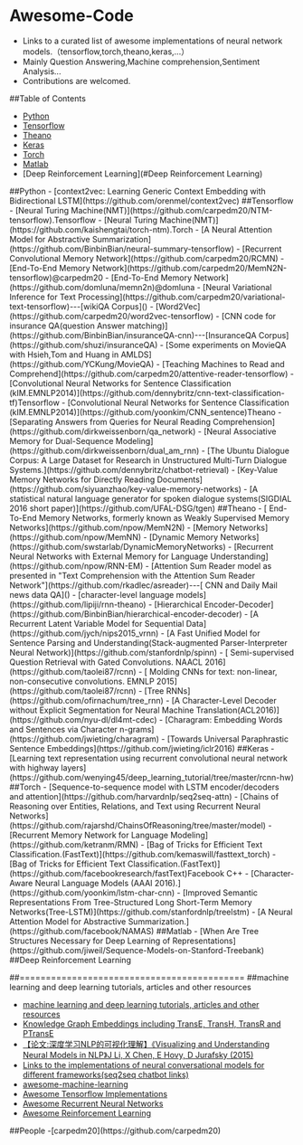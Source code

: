 # Awesome-Code
- Links to a curated list of awesome implementations of neural network models.（tensorflow,torch,theano,keras,...）
- Mainly Question Answering,Machine comprehension,Sentiment Analysis...
- Contributions are welcomed.

##Table of Contents
- [Python](#python)
- [Tensorflow](#tensorflow)
- [Theano](#theano)
- [Keras](#keras)
- [Torch](#torch)
- [Matlab](#matlab)
- [Deep Reinforcement Learning](#Deep Reinforcement Learning)

<a name="python" />
##Python
- [context2vec: Learning Generic Context Embedding with Bidirectional LSTM](https://github.com/orenmel/context2vec)

<a name="tensorflow" />
##Tensorflow
- [Neural Turing Machine(NMT)](https://github.com/carpedm20/NTM-tensorflow).Tensorflow
- [Neural Turing Machine(NMT)](https://github.com/kaishengtai/torch-ntm).Torch
- [A Neural Attention Model for Abstractive Summarization](https://github.com/BinbinBian/neural-summary-tensorflow)
- [Recurrent Convolutional Memory Network](https://github.com/carpedm20/RCMN)
- [End-To-End Memory Network](https://github.com/carpedm20/MemN2N-tensorflow)@carpedm20
- [End-To-End Memory Network](https://github.com/domluna/memn2n)@domluna
- [Neural Variational Inference for Text Processing](https://github.com/carpedm20/variational-text-tensorflow)---[wikiQA Corpus]()
- [Word2Vec](https://github.com/carpedm20/word2vec-tensorflow)
- [CNN code for insurance QA(question Answer matching)](https://github.com/BinbinBian/insuranceQA-cnn)---[InsuranceQA Corpus](https://github.com/shuzi/insuranceQA)
- [Some experiments on MovieQA with Hsieh,Tom and Huang in AMLDS](https://github.com/YCKung/MovieQA)
- [Teaching Machines to Read and Comprehend](https://github.com/carpedm20/attentive-reader-tensorflow)
- [Convolutional Neural Networks for Sentence Classification (kIM.EMNLP2014)](https://github.com/dennybritz/cnn-text-classification-tf)Tensorflow
- [Convolutional Neural Networks for Sentence Classification (kIM.EMNLP2014)](https://github.com/yoonkim/CNN_sentence)Theano
- [Separating Answers from Queries for Neural Reading Comprehension](https://github.com/dirkweissenborn/qa_network)
- [Neural Associative Memory for Dual-Sequence Modeling](https://github.com/dirkweissenborn/dual_am_rnn)
- [The Ubuntu Dialogue Corpus: A Large Dataset for Research in Unstructured Multi-Turn Dialogue Systems.](https://github.com/dennybritz/chatbot-retrieval)
- [Key-Value Memory Networks for Directly Reading Documents](https://github.com/siyuanzhao/key-value-memory-networks)
- [A statistical natural language generator for spoken dialogue systems(SIGDIAL 2016 short paper)](https://github.com/UFAL-DSG/tgen)

<a name="theano" />
##Theano
- [ End-To-End Memory Networks, formerly known as Weakly Supervised Memory Networks](https://github.com/npow/MemN2N)
- [Memory Networks](https://github.com/npow/MemNN)
- [Dynamic Memory Networks](https://github.com/swstarlab/DynamicMemoryNetworks)
- [Recurrent Neural Networks with External Memory for Language Understanding](https://github.com/npow/RNN-EM)
- [Attention Sum Reader model as presented in "Text Comprehension with the Attention Sum Reader Network"](https://github.com/rkadlec/asreader)---[ CNN and Daily Mail news data QA]()
- [character-level language models](https://github.com/lipiji/rnn-theano)
- [Hierarchical Encoder-Decoder](https://github.com/BinbinBian/hierarchical-encoder-decoder)
- [A Recurrent Latent Variable Model for Sequential Data](https://github.com/jych/nips2015_vrnn)
- [A Fast Unified Model for Sentence Parsing and Understanding(Stack-augmented Parser-Interpreter Neural Network)](https://github.com/stanfordnlp/spinn)
- [ Semi-supervised Question Retrieval with Gated Convolutions. NAACL 2016](https://github.com/taolei87/rcnn)
- [ Molding CNNs for text: non-linear, non-consecutive convolutions. EMNLP 2015](https://github.com/taolei87/rcnn)
- [Tree RNNs](https://github.com/ofirnachum/tree_rnn)
- [A Character-Level Decoder without Explicit Segmentation for Neural Machine Translation(ACL2016)](https://github.com/nyu-dl/dl4mt-cdec)
- [Charagram: Embedding Words and Sentences via Character n-grams](https://github.com/jwieting/charagram)
- [Towards Universal Paraphrastic Sentence Embeddings](https://github.com/jwieting/iclr2016)

<a name="keras"/>
##Keras
- [Learning text representation using recurrent convolutional neural network with highway layers](https://github.com/wenying45/deep_learning_tutorial/tree/master/rcnn-hw)

<a name="torch"/>
##Torch
- [Sequence-to-sequence model with LSTM encoder/decoders and attention](https://github.com/harvardnlp/seq2seq-attn)
- [Chains of Reasoning over Entities, Relations, and Text using Recurrent Neural Networks](https://github.com/rajarshd/ChainsOfReasoning/tree/master/model)
- [Recurrent Memory Network for Language Modeling](https://github.com/ketranm/RMN)
- [Bag of Tricks for Efficient Text Classification.(FastText)](https://github.com/kemaswill/fasttext_torch)
- [Bag of Tricks for Efficient Text Classification.(FastText)](https://github.com/facebookresearch/fastText)Facebook C++
- [Character-Aware Neural Language Models (AAAI 2016).](https://github.com/yoonkim/lstm-char-cnn)
- [Improved Semantic Representations From Tree-Structured Long Short-Term Memory Networks(Tree-LSTM)](https://github.com/stanfordnlp/treelstm)
- [A Neural Attention Model for Abstractive Summarization.](https://github.com/facebook/NAMAS)

<a name="matlab">
##Matlab
- [When Are Tree Structures Necessary for Deep Learning of Representations](https://github.com/jiweil/Sequence-Models-on-Stanford-Treebank)
 
 
<A name="Deep Reinforcement Learning">
##Deep Reinforcement Learning


##===========================================
<A name="mldptt">
##machine learning and deep learning tutorials, articles and other resources
- [machine learning and deep learning tutorials, articles and other resources](https://github.com/ujjwalkarn/Machine-Learning-Tutorials)
- [Knowledge Graph Embeddings including TransE, TransH, TransR and PTransE](https://github.com/thunlp/KG2E)
- [【论文:深度学习NLP的可视化理解】《Visualizing and Understanding Neural Models in NLP》J Li, X Chen, E Hovy, D Jurafsky (2015) ](https://github.com/jiweil/Visualizing-and-Understanding-Neural-Models-in-NLP)
- [Links to the implementations of neural conversational models for different frameworks(seq2seq chatbot links)](https://github.com/nicolas-ivanov/seq2seq_chatbot_links)
- [awesome-machine-learning](https://github.com/josephmisiti/awesome-machine-learning)
- [Awesome Tensorflow Implementations](https://github.com/TensorFlowKR/awesome_tensorflow_implementations)
- [Awesome Recurrent Neural Networks](https://github.com/kjw0612/awesome-rnn)
- [Awesome Reinforcement Learning](https://github.com/aikorea/awesome-rl)


<A name="people">
##People
-[carpedm20](https://github.com/carpedm20)

